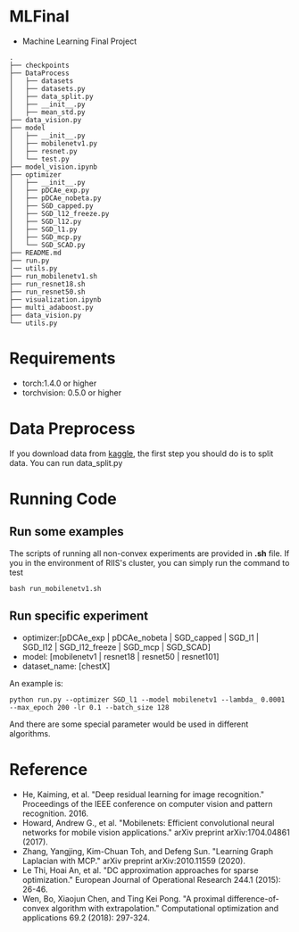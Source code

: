 # MLFinal
- Machine Learning Final Project
```
.
├── checkpoints
├── DataProcess
│   ├── datasets
│   ├── datasets.py
│   ├── data_split.py
│   ├── __init__.py
│   ├── mean_std.py
├── data_vision.py
├── model
│   ├── __init__.py
│   ├── mobilenetv1.py
│   ├── resnet.py
│   └── test.py
├── model_vision.ipynb
├── optimizer
│   ├── __init__.py
│   ├── pDCAe_exp.py
│   ├── pDCAe_nobeta.py
│   ├── SGD_capped.py
│   ├── SGD_l12_freeze.py
│   ├── SGD_l12.py
│   ├── SGD_l1.py
│   ├── SGD_mcp.py
│   └── SGD_SCAD.py
├── README.md
├── run.py
│── utils.py
├── run_mobilenetv1.sh
├── run_resnet18.sh
├── run_resnet50.sh
├── visualization.ipynb
├── multi_adaboost.py
├── data_vision.py
└── utils.py
```

# Requirements
 - torch:1.4.0 or higher
 - torchvision: 0.5.0 or higher
# Data Preprocess
If you download data from [kaggle](https://www.kaggle.com/paultimothymooney/chest-xray-pneumonia), the first step you should do is to split data. You can run data_split.py
# Running Code
## Run some examples
The scripts of running all non-convex experiments are provided in **.sh** file. 
If you in the environment of RIIS's cluster, you can simply run the command to test 
```
bash run_mobilenetv1.sh
```

## Run specific experiment
- optimizer:[pDCAe_exp | pDCAe_nobeta | SGD_capped | SGD_l1 | SGD_l12 | SGD_l12_freeze | SGD_mcp | SGD_SCAD]
- model: [mobilenetv1 | resnet18 | resnet50 | resnet101]
- dataset_name: [chestX]

An example is:
```
python run.py --optimizer SGD_l1 --model mobilenetv1 --lambda_ 0.0001 --max_epoch 200 -lr 0.1 --batch_size 128
```

And there are some special parameter would be used in different algorithms.

# Reference
- He, Kaiming, et al. "Deep residual learning for image recognition." Proceedings of the IEEE conference on computer vision and pattern recognition. 2016.
- Howard, Andrew G., et al. "Mobilenets: Efficient convolutional neural networks for mobile vision applications." arXiv preprint arXiv:1704.04861 (2017).
- Zhang, Yangjing, Kim-Chuan Toh, and Defeng Sun. "Learning Graph Laplacian with MCP." arXiv preprint arXiv:2010.11559 (2020).
- Le Thi, Hoai An, et al. "DC approximation approaches for sparse optimization." European Journal of Operational Research 244.1 (2015): 26-46.
- Wen, Bo, Xiaojun Chen, and Ting Kei Pong. "A proximal difference-of-convex algorithm with extrapolation." Computational optimization and applications 69.2 (2018): 297-324.